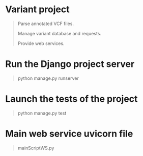# Variant project

> Parse annotated VCF files.
> 
> Manage variant database and requests.
> 
> Provide web services.

# Run the Django project server

> python manage.py runserver

# Launch the tests of the project

> python manage.py test

# Main web service uvicorn file

> mainScriptWS.py
